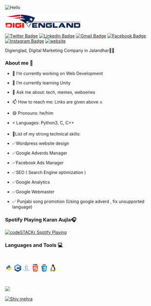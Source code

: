 ![Hello](Hello.gif)

![Name](Digiengland-logo.png)

[![Twitter Badge](https://img.shields.io/badge/-@digiengland13-1ca0f1?style=social&logo=twitter&logoColor=blue&link=https://twitter.com/digiengland13)](https://twitter.com/digiengland13) [![Linkedin Badge](https://img.shields.io/badge/-digiengland13-blue?style=social&logo=Linkedin&logoColor=blue&link=https://www.linkedin.com/in/digiengland13)](https://www.linkedin.com/in/digiengland13)
[![Gmail Badge](https://img.shields.io/badge/-info@digiengland.in-c14438?style=social&logo=Gmail&logoColor=red&link=info@digiengland.in)](mailto:info@digiengland.in) [![Facebook Badge](https://img.shields.io/badge/-Digiengland-4267b2?style=social&&logo=Facebook&logoColor=blue&link=https://www.facebook.com/shiv.mehra13)](https://www.facebook.com/digiengland13) [![Instagram Badge](https://img.shields.io/badge/-@Digiengland-833ab4?style=social&logo=Instagram&logoColor=A14DAF&link=https://www.instagram.com/digiengland_institute)](https://www.instagram.com/digiengland_institute) [![website](https://img.shields.io/badge/Website-digiengland.in-2648ff?style=flat-square&logo=google-chrome)](https://digiengland.in)

Digienglad, Digital Marketing Company in Jalandhar👨‍💻 

### About me :eyes:

- 🔭 I’m currently working on Web Development
- 🌱 I’m currently learning Unity
- 💬 Ask me about: tech, memes, webseries
- 📫 How to reach me: Links are given above 🔝
- 😄 Pronouns: he/him
-  ⚡ Languages: Python3, C, C++


- 🔭List of my strong technical skills:

- ✅Wordpress website design
- ✅Google Adverds Manager
- ✅Facebook Ads Manager
- ✅SEO ( Search Engine optimization )
- ✅Google Analytics
- ✅Google Webmaster
- ✅ Punjabi song promotion (Using google adverd , fix unsupported language)
### Spotify Playing Karan Aujla🎧

[<img src="https://now-playing-codestackr.vercel.app/api/spotify-playing" alt="codeSTACKr Spotify Playing" width="350" />](https://open.spotify.com/artist/4PULA4EFzYTrxYvOVlwpiQ)


### Languages and Tools :computer:
<br/><p align="left"><code><img height="25" src="https://raw.githubusercontent.com/github/explore/80688e429a7d4ef2fca1e82350fe8e3517d3494d/topics/python/python.png"></code>
<code><img height="25" src="https://raw.githubusercontent.com/github/explore/5c058a388828bb5fde0bcafd4bc867b5bb3f26f3/topics/cpp/cpp.png"></code>
<code><img height="25" src="https://raw.githubusercontent.com/github/explore/80688e429a7d4ef2fca1e82350fe8e3517d3494d/topics/c/c.png"></code>
<code><img height="25" src="https://raw.githubusercontent.com/github/explore/80688e429a7d4ef2fca1e82350fe8e3517d3494d/topics/html/html.png"></code>
<code><img height="25" src="https://raw.githubusercontent.com/github/explore/80688e429a7d4ef2fca1e82350fe8e3517d3494d/topics/css/css.png"></code>
<code><img height="25" src="https://raw.githubusercontent.com/github/explore/80688e429a7d4ef2fca1e82350fe8e3517d3494d/topics/linux/linux.png"></code></p>
<br/>

<img src="https://github-readme-stats.vercel.app/api?username=shivmehra13&&show_icons=true&title_color=ffffff&icon_color=bb2acf&text_color=daf7dc&bg_color=151515">

<!--
**imanishbarnwal/imanishbarnwal** is a ✨ _special_ ✨ repository because its `README.md` (this file) appears on your GitHub profile.

Here are some ideas to get you started:

- 🔭 I’m currently working on ...
- 🌱 I’m currently learning ...
- 👯 I’m looking to collaborate on ...
- 🤔 I’m looking for help with ...
- 💬 Ask me about ...
- 📫 How to reach me: ...
- 😄 Pronouns: ...
- ⚡ Fun fact: ...
-->
[![Shiv mehra](https://img.youtube.com/vi/WCTOzt66rR0/0.jpg)](https://www.youtube.com/watch?v=WCTOzt66rR0)


